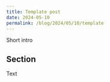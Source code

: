 ```yaml
---
title: Template post
date: 2024-05-10
permalink: /blog/2024/05/10/template
---
```


Short intro

## Section

Text
